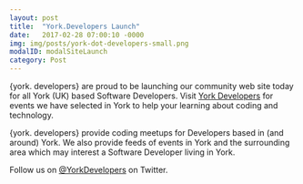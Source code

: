 ```yaml
---
layout: post
title:  "York.Developers Launch"
date:   2017-02-28 07:00:10 -0000
img: img/posts/york-dot-developers-small.png
modalID: modalSiteLaunch
category: Post
---
```

{york. developers} are proud to be launching our community web site today for all York (UK) based Software Developers.  Visit [York Developers][york-developers-link] for events we have selected in York to help your learning about coding and technology.  

{york. developers} provide coding meetups for Developers based in (and around) York.  We also provide feeds of events in York and the surrounding area which may interest a Software Developer living in York.

Follow us on [@YorkDevelopers][york-developers-twitter-link] on Twitter.

[york-developers-link]: https://www.YorkDevelopers.org/
[york-developers-twitter-link]: https://twitter.com/YorkDevelopers/